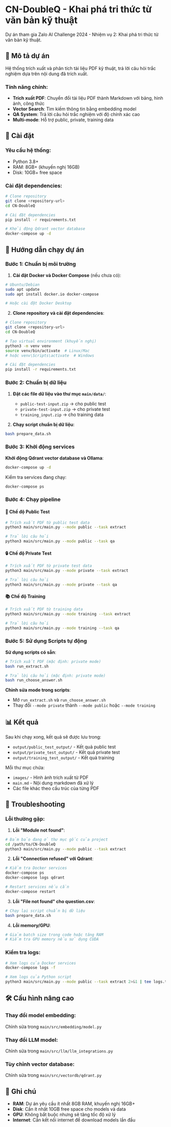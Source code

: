 # CN-DoubleQ - Khai phá tri thức từ văn bản kỹ thuật

Dự án tham gia Zalo AI Challenge 2024 - Nhiệm vụ 2: Khai phá tri thức từ văn bản kỹ thuật.

## 🎯 Mô tả dự án

Hệ thống trích xuất và phân tích tài liệu PDF kỹ thuật, trả lời câu hỏi trắc nghiệm dựa trên nội dung đã trích xuất.

### Tính năng chính:
- **Trích xuất PDF**: Chuyển đổi tài liệu PDF thành Markdown với bảng, hình ảnh, công thức
- **Vector Search**: Tìm kiếm thông tin bằng embedding model
- **QA System**: Trả lời câu hỏi trắc nghiệm với độ chính xác cao
- **Multi-mode**: Hỗ trợ public, private, training data

## 🚀 Cài đặt

### Yêu cầu hệ thống:
- Python 3.8+
- RAM: 8GB+ (khuyến nghị 16GB)
- Disk: 10GB+ free space

### Cài đặt dependencies:

```bash
# Clone repository
git clone <repository-url>
cd CN-DoubleQ

# Cài đặt dependencies
pip install -r requirements.txt

# Khởi động Qdrant vector database
docker-compose up -d
```

## 🚀 Hướng dẫn chạy dự án

### Bước 1: Chuẩn bị môi trường

1. **Cài đặt Docker và Docker Compose** (nếu chưa có):
```bash
# Ubuntu/Debian
sudo apt update
sudo apt install docker.io docker-compose

# Hoặc cài đặt Docker Desktop
```

2. **Clone repository và cài đặt dependencies**:
```bash
# Clone repository
git clone <repository-url>
cd CN-DoubleQ

# Tạo virtual environment (khuyến nghị)
python3 -m venv venv
source venv/bin/activate  # Linux/Mac
# hoặc venv\Scripts\activate  # Windows

# Cài đặt dependencies
pip install -r requirements.txt
```

### Bước 2: Chuẩn bị dữ liệu

1. **Đặt các file dữ liệu vào thư mục `main/data/`**:
   - `public-test-input.zip` → cho public test
   - `private-test-input.zip` → cho private test  
   - `training_input.zip` → cho training data

2. **Chạy script chuẩn bị dữ liệu**:
```bash
bash prepare_data.sh
```

### Bước 3: Khởi động services

**Khởi động Qdrant vector database và Ollama**:
```bash
docker-compose up -d
```

Kiểm tra services đang chạy:
```bash
docker-compose ps
```

### Bước 4: Chạy pipeline

#### 🎯 Chế độ Public Test
```bash
# Trích xuất PDF từ public test data
python3 main/src/main.py --mode public --task extract

# Trả lời câu hỏi
python3 main/src/main.py --mode public --task qa
```

#### 🔒 Chế độ Private Test  
```bash
# Trích xuất PDF từ private test data
python3 main/src/main.py --mode private --task extract

# Trả lời câu hỏi
python3 main/src/main.py --mode private --task qa
```

#### 📚 Chế độ Training
```bash
# Trích xuất PDF từ training data
python3 main/src/main.py --mode training --task extract

# Trả lời câu hỏi
python3 main/src/main.py --mode training --task qa
```

### Bước 5: Sử dụng Scripts tự động

**Sử dụng scripts có sẵn**:
```bash
# Trích xuất PDF (mặc định: private mode)
bash run_extract.sh

# Trả lời câu hỏi (mặc định: private mode)  
bash run_choose_answer.sh
```

**Chỉnh sửa mode trong scripts**:
- Mở `run_extract.sh` và `run_choose_answer.sh`
- Thay đổi `--mode private` thành `--mode public` hoặc `--mode training`

## 📊 Kết quả

Sau khi chạy xong, kết quả sẽ được lưu trong:
- `output/public_test_output/` - Kết quả public test
- `output/private_test_output/` - Kết quả private test  
- `output/training_test_output/` - Kết quả training

Mỗi thư mục chứa:
- `images/` - Hình ảnh trích xuất từ PDF
- `main.md` - Nội dung markdown đã xử lý
- Các file khác theo cấu trúc của từng PDF

## 🔧 Troubleshooting

### Lỗi thường gặp:

1. **Lỗi "Module not found"**:
```bash
# Đảm bảo đang ở thư mục gốc của project
cd /path/to/CN-DoubleQ
python3 main/src/main.py --mode public --task extract
```

2. **Lỗi "Connection refused" với Qdrant**:
```bash
# Kiểm tra Docker services
docker-compose ps
docker-compose logs qdrant

# Restart services nếu cần
docker-compose restart
```

3. **Lỗi "File not found" cho question.csv**:
```bash
# Chạy lại script chuẩn bị dữ liệu
bash prepare_data.sh
```

4. **Lỗi memory/GPU**:
```bash
# Giảm batch size trong code hoặc tăng RAM
# Kiểm tra GPU memory nếu sử dụng CUDA
```

### Kiểm tra logs:
```bash
# Xem logs của Docker services
docker-compose logs -f

# Xem logs của Python script
python3 main/src/main.py --mode public --task extract 2>&1 | tee logs.txt
```

## 🛠️ Cấu hình nâng cao

### Thay đổi model embedding:
Chỉnh sửa trong `main/src/embedding/model.py`

### Thay đổi LLM model:
Chỉnh sửa trong `main/src/llm/llm_integrations.py`

### Tùy chỉnh vector database:
Chỉnh sửa trong `main/src/vectordb/qdrant.py`

## 📝 Ghi chú

- **RAM**: Dự án yêu cầu ít nhất 8GB RAM, khuyến nghị 16GB+
- **Disk**: Cần ít nhất 10GB free space cho models và data
- **GPU**: Không bắt buộc nhưng sẽ tăng tốc độ xử lý
- **Internet**: Cần kết nối internet để download models lần đầu
